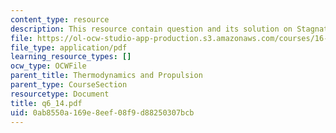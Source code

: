 ```yaml
---
content_type: resource
description: This resource contain question and its solution on Stagnation Quantities.
file: https://ol-ocw-studio-app-production.s3.amazonaws.com/courses/16-01-unified-engineering-i-ii-iii-iv-fall-2005-spring-2006/0ab8550a169e8eef08f9d88250307bcb_q6_14.pdf
file_type: application/pdf
learning_resource_types: []
ocw_type: OCWFile
parent_title: Thermodynamics and Propulsion
parent_type: CourseSection
resourcetype: Document
title: q6_14.pdf
uid: 0ab8550a-169e-8eef-08f9-d88250307bcb
---
```

